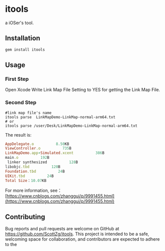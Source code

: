 # itools

a iOSer's tool.

## Installation


```ruby
gem install itools
```

## Usage
### First Step
Open Xcode Write Link Map File Setting to YES for getting the Link Map File.
### Second Step
```shell
#link map file's name
itools parse  LinkMapDemo-LinkMap-normal-arm64.txt  
# or
itools parse /user/Desk/LinkMapDemo-LinkMap-normal-arm64.txt
```
The result is:
```ruby
AppDelegate.o          8.50KB
ViewController.o          735B
LinkMapDemo.app-Simulated.xcent          386B
main.o          192B
 linker synthesized          128B
libobjc.tbd          120B
Foundation.tbd          24B
UIKit.tbd          24B
Total Size：10.07KB
```
For more information, see：[https://www.cnblogs.com/zhanggui/p/9991455.html](https://www.cnblogs.com/zhanggui/p/9991455.html)
## Contributing

Bug reports and pull requests are welcome on GitHub at https://github.com/ScottZg/itools. This project is intended to be a safe, welcoming space for collaboration, and contributors are expected to adhere to the 
